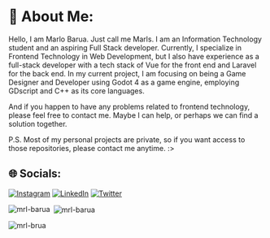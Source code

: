 # 💫 About Me:
Hello, I am Marlo Barua. Just call me Marls. I am an Information Technology student and an aspiring Full Stack developer. Currently, I specialize in Frontend Technology in Web Development, but I also have experience as a full-stack developer with a tech stack of Vue for the front end and Laravel for the back end. In my current project, I am focusing on being a Game Designer and Developer using Godot 4 as a game engine, employing GDscript and C++ as its core languages.<br><be>

And if you happen to have any problems related to frontend technology, please feel free to contact me. Maybe I can help, or perhaps we can find a solution together.


P.S. Most of my personal projects are private, so if you want access to those repositories, please contact me anytime. :>



## 🌐 Socials:
[![Instagram](https://img.shields.io/badge/Instagram-%23E4405F.svg?logo=Instagram&logoColor=white)](https://instagram.com/url_mrl) [![LinkedIn](https://img.shields.io/badge/LinkedIn-%230077B5.svg?logo=linkedin&logoColor=white)](https://linkedin.com/in/https://www.linkedin.com/in/marlo-barua-16a383247/) [![Twitter](https://img.shields.io/badge/Twitter-%231DA1F2.svg?logo=Twitter&logoColor=white)](https://twitter.com/mrl_brua) 


<p><img align="left" src="https://github-readme-stats.vercel.app/api/top-langs?username=mrl-barua&show_icons=true&locale=en&layout=compact" alt="mrl-barua" /></p>

<p>&nbsp;<img align="center" src="https://github-readme-stats.vercel.app/api?username=mrl-barua&show_icons=true&locale=en" alt="mrl-barua" /></p>

<p><img align="center" src="https://github-readme-streak-stats.herokuapp.com/?user=mrl-barua&" alt="mrl-brua" /></p>




